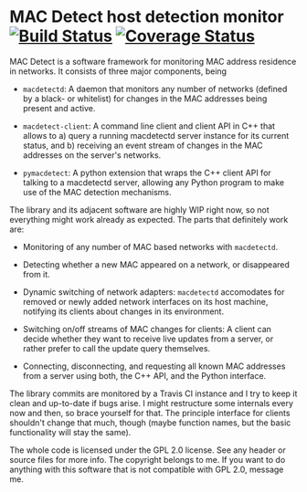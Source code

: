 MAC Detect host detection monitor [![Build Status](https://travis-ci.org/fairlight1337/macdetect.svg?branch=master)](https://travis-ci.org/fairlight1337/macdetect) [![Coverage Status](https://coveralls.io/repos/fairlight1337/macdetect/badge.svg?branch=master&service=github)](https://coveralls.io/github/fairlight1337/macdetect?branch=master)
=================================

MAC Detect is a software framework for monitoring MAC address
residence in networks. It consists of three major components, being

  * `macdetectd`: A daemon that monitors any number of networks
    (defined by a black- or whitelist) for changes in the MAC
    addresses being present and active.

  * `macdetect-client`: A command line client and client API in C++
    that allows to a) query a running macdetectd server instance for
    its current status, and b) receiving an event stream of changes in
    the MAC addresses on the server's networks.

  * `pymacdetect`: A python extension that wraps the C++ client API
    for talking to a macdetectd server, allowing any Python program to
    make use of the MAC detection mechanisms.

The library and its adjacent software are highly WIP right now, so not
everything might work already as expected. The parts that definitely
work are:

  * Monitoring of any number of MAC based networks with `macdetectd`.
    
  * Detecting whether a new MAC appeared on a network, or disappeared
    from it.
    
  * Dynamic switching of network adapters: `macdetectd` accomodates
    for removed or newly added network interfaces on its host machine,
    notifying its clients about changes in its environment.
    
  * Switching on/off streams of MAC changes for clients: A client can
    decide whether they want to receive live updates from a server, or
    rather prefer to call the update query themselves.
    
  * Connecting, disconnecting, and requesting all known MAC addresses
    from a server using both, the C++ API, and the Python interface.

The library commits are monitored by a Travis CI instance and I try to
keep it clean and up-to-date if bugs arise. I might restructure some
internals every now and then, so brace yourself for that. The
principle interface for clients shouldn't change that much, though
(maybe function names, but the basic functionality will stay the
same).

The whole code is licensed under the GPL 2.0 license. See any header
or source files for more info. The copyright belongs to me. If you
want to do anything with this software that is not compatible with
GPL 2.0, message me.
